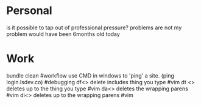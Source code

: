 # Personal
is it possible to tap out of professional pressure?
problems are not my problem 
would have been 6months old today

# Work
bundle clean #workflow
use CMD in windows to 'ping' a site. (ping login.lsdev.co) #debugging
df<> delete includes thing you type #vim
dt <> deletes up to the thing you type #vim
da<> deletes the wrapping parens #vim
di<> deletes up to the wrapping parens #vim